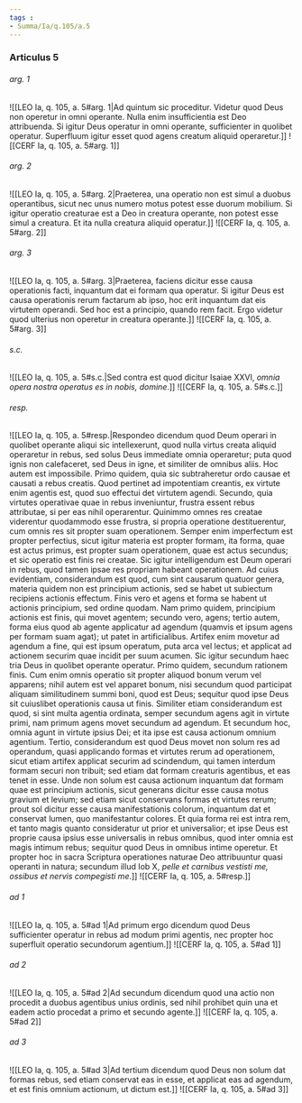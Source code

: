 ```yaml
---
tags : 
- Summa/Ia/q.105/a.5
---
```


### Articulus 5

###### arg. 1
![[LEO Ia, q. 105, a. 5#arg. 1|Ad quintum sic proceditur. Videtur quod Deus non operetur in omni operante. Nulla enim insufficientia est Deo attribuenda. Si igitur Deus operatur in omni operante, sufficienter in quolibet operatur. Superfluum igitur esset quod agens creatum aliquid operaretur.]]
![[CERF Ia, q. 105, a. 5#arg. 1]]

###### arg. 2
![[LEO Ia, q. 105, a. 5#arg. 2|Praeterea, una operatio non est simul a duobus operantibus, sicut nec unus numero motus potest esse duorum mobilium. Si igitur operatio creaturae est a Deo in creatura operante, non potest esse simul a creatura. Et ita nulla creatura aliquid operatur.]]
![[CERF Ia, q. 105, a. 5#arg. 2]]

###### arg. 3
![[LEO Ia, q. 105, a. 5#arg. 3|Praeterea, faciens dicitur esse causa operationis facti, inquantum dat ei formam qua operatur. Si igitur Deus est causa operationis rerum factarum ab ipso, hoc erit inquantum dat eis virtutem operandi. Sed hoc est a principio, quando rem facit. Ergo videtur quod ulterius non operetur in creatura operante.]]
![[CERF Ia, q. 105, a. 5#arg. 3]]

###### s.c.
![[LEO Ia, q. 105, a. 5#s.c.|Sed contra est quod dicitur Isaiae XXVI, *omnia opera nostra operatus es in nobis, domine*.]]
![[CERF Ia, q. 105, a. 5#s.c.]]

###### resp.
![[LEO Ia, q. 105, a. 5#resp.|Respondeo dicendum quod Deum operari in quolibet operante aliqui sic intellexerunt, quod nulla virtus creata aliquid operaretur in rebus, sed solus Deus immediate omnia operaretur; puta quod ignis non calefaceret, sed Deus in igne, et similiter de omnibus aliis. Hoc autem est impossibile. Primo quidem, quia sic subtraheretur ordo causae et causati a rebus creatis. Quod pertinet ad impotentiam creantis, ex virtute enim agentis est, quod suo effectui det virtutem agendi. Secundo, quia virtutes operativae quae in rebus inveniuntur, frustra essent rebus attributae, si per eas nihil operarentur. Quinimmo omnes res creatae viderentur quodammodo esse frustra, si propria operatione destituerentur, cum omnis res sit propter suam operationem. Semper enim imperfectum est propter perfectius, sicut igitur materia est propter formam, ita forma, quae est actus primus, est propter suam operationem, quae est actus secundus; et sic operatio est finis rei creatae. Sic igitur intelligendum est Deum operari in rebus, quod tamen ipsae res propriam habeant operationem. Ad cuius evidentiam, considerandum est quod, cum sint causarum quatuor genera, materia quidem non est principium actionis, sed se habet ut subiectum recipiens actionis effectum. Finis vero et agens et forma se habent ut actionis principium, sed ordine quodam. Nam primo quidem, principium actionis est finis, qui movet agentem; secundo vero, agens; tertio autem, forma eius quod ab agente applicatur ad agendum (quamvis et ipsum agens per formam suam agat); ut patet in artificialibus. Artifex enim movetur ad agendum a fine, qui est ipsum operatum, puta arca vel lectus; et applicat ad actionem securim quae incidit per suum acumen. Sic igitur secundum haec tria Deus in quolibet operante operatur. Primo quidem, secundum rationem finis. Cum enim omnis operatio sit propter aliquod bonum verum vel apparens; nihil autem est vel apparet bonum, nisi secundum quod participat aliquam similitudinem summi boni, quod est Deus; sequitur quod ipse Deus sit cuiuslibet operationis causa ut finis. Similiter etiam considerandum est quod, si sint multa agentia ordinata, semper secundum agens agit in virtute primi, nam primum agens movet secundum ad agendum. Et secundum hoc, omnia agunt in virtute ipsius Dei; et ita ipse est causa actionum omnium agentium. Tertio, considerandum est quod Deus movet non solum res ad operandum, quasi applicando formas et virtutes rerum ad operationem, sicut etiam artifex applicat securim ad scindendum, qui tamen interdum formam securi non tribuit; sed etiam dat formam creaturis agentibus, et eas tenet in esse. Unde non solum est causa actionum inquantum dat formam quae est principium actionis, sicut generans dicitur esse causa motus gravium et levium; sed etiam sicut conservans formas et virtutes rerum; prout sol dicitur esse causa manifestationis colorum, inquantum dat et conservat lumen, quo manifestantur colores. Et quia forma rei est intra rem, et tanto magis quanto consideratur ut prior et universalior; et ipse Deus est proprie causa ipsius esse universalis in rebus omnibus, quod inter omnia est magis intimum rebus; sequitur quod Deus in omnibus intime operetur. Et propter hoc in sacra Scriptura operationes naturae Deo attribuuntur quasi operanti in natura; secundum illud Iob X, *pelle et carnibus vestisti me, ossibus et nervis compegisti me*.]]
![[CERF Ia, q. 105, a. 5#resp.]]

###### ad 1
![[LEO Ia, q. 105, a. 5#ad 1|Ad primum ergo dicendum quod Deus sufficienter operatur in rebus ad modum primi agentis, nec propter hoc superfluit operatio secundorum agentium.]]
![[CERF Ia, q. 105, a. 5#ad 1]]

###### ad 2
![[LEO Ia, q. 105, a. 5#ad 2|Ad secundum dicendum quod una actio non procedit a duobus agentibus unius ordinis, sed nihil prohibet quin una et eadem actio procedat a primo et secundo agente.]]
![[CERF Ia, q. 105, a. 5#ad 2]]

###### ad 3
![[LEO Ia, q. 105, a. 5#ad 3|Ad tertium dicendum quod Deus non solum dat formas rebus, sed etiam conservat eas in esse, et applicat eas ad agendum, et est finis omnium actionum, ut dictum est.]]
![[CERF Ia, q. 105, a. 5#ad 3]]


